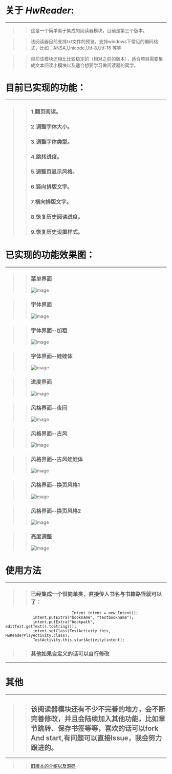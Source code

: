 
# 关于 *HwReader*:
_________________________________________
 
 >>这是一个简单易于集成的阅读器模块，目前是第三个版本。
 
 >>该阅读器目前支持txt文件的预览，支持windows下常见的编码格式，比如：ANSA,Unicode,Utf-8,Utf-16 等等
 
 >>目前该模块还相比比较稳定的（相对之前的版本），适合项目需要集成文本阅读小模块以及适合想要学习做阅读器的同学。
 
 
# 目前已实现的功能：
__________________________________________________

>>### 1.翻页阅读。
>>### 2.调整字体大小。
>>### 3.调整字体类型。
>>### 4.跳转进度。
>>### 5.调整页显示风格。
>>### 6.竖向排版文字。
>>### 7.横向排版文字。
>>### 8.恢复历史阅读进度。
>>### 9.恢复历史设置样式。
 
# 已实现的功能效果图：
____________________________________________________
 
 >>### 菜单界面
 >>![image](https://github.com/bifan-wei/HWTxtReader/blob/master/menu.jpg)
 
 >>### 字体界面
 >>![image](https://github.com/bifan-wei/HWTxtReader/blob/master/text.jpg)
 
 >>### 字体界面--加粗
 >>![image](https://github.com/bifan-wei/HWTxtReader/blob/master/text_bold.jpg)
 
 >> ### 字体界面--娃娃体
 >>![image](https://github.com/bifan-wei/HWTxtReader/blob/master/text_2.jpg)
 
 >> ### 进度界面
 >>![image](https://github.com/bifan-wei/HWTxtReader/blob/master/progress.jpg)
 
>> ### 风格界面--夜间
>> ![image](https://github.com/bifan-wei/HWTxtReader/blob/master/style_night.jpg)
 
 >>### 风格界面--古风
 >>![image](https://github.com/bifan-wei/HWTxtReader/blob/master/style_ancien1.jpg)
 
 >>### 风格界面--古风娃娃体
 >>![image](https://github.com/bifan-wei/HWTxtReader/blob/master/style_ancien2.jpg)
 
 >>### 风格界面--换页风格1
>> ![image](https://github.com/bifan-wei/HWTxtReader/blob/master/page_switch1.jpg)
 
 >>### 风格界面--换页风格2
 >>![image](https://github.com/bifan-wei/HWTxtReader/blob/master/page_switch2.jpg)
 
 >> ### 亮度调整
 >>![image](https://github.com/bifan-wei/HWTxtReader/blob/master/light.jpg)
 




# 使用方法
_________________________________________

 >>### 已经集成一个很简单类，直接传人书名与书籍路径就可以了：
 
                                 Intent intent = new Intent();
				intent.putExtra("bookname", "testbookname");
				intent.putExtra("bookpath", editText.getText().toString());
				intent.setClass(TestActivity.this, HwReaderPlayActivity.class);
				TestActivity.this.startActivity(intent);
    
>> ### 其他如果自定义的话可以自行修改
 
 
___________________________________________________

# 其他
_________________________________________

>> ## 该阅读器模块还有不少不完善的地方，会不断完善修改，并且会陆续加入其他功能，比如章节跳转、保存书签等等，喜欢的话可以fork And  start,有问题可以直接Issue，我会努力跟进的。
 
  

______________________________________________________

 >>[旧版本的介绍以及源码](https://github.com/bifan-wei/HwtxtReader2/)
